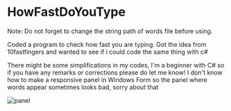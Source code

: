 # HowFastDoYouType
Note: Do not forget to change the string path of words file before using.

Coded a program to check how fast you are typing. Got the idea from 10fastfingers and wanted to see if i could code the same thing with c#

There might be some simplifications in my codes, I'm a beginner with C# so if you have any remarks or corrections please do let me know!
I don't know how to make a responsive panel in Windows Form so the panel where words appear sometimes looks bad, sorry about that 

![panel](https://user-images.githubusercontent.com/116587797/221230671-43067ff6-42c3-4f38-9cbd-a63c5d8790f1.png)

